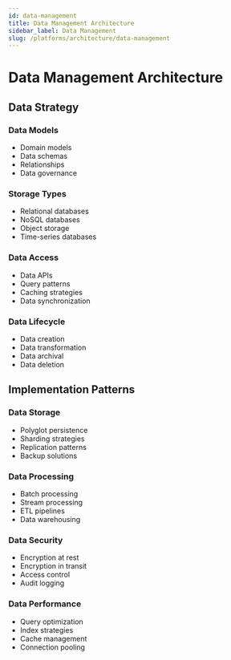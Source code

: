 ```yaml
---
id: data-management
title: Data Management Architecture
sidebar_label: Data Management
slug: /platforms/architecture/data-management
---
```


# Data Management Architecture

## Data Strategy

### Data Models
- Domain models
- Data schemas
- Relationships
- Data governance

### Storage Types
- Relational databases
- NoSQL databases
- Object storage
- Time-series databases

### Data Access
- Data APIs
- Query patterns
- Caching strategies
- Data synchronization

### Data Lifecycle
- Data creation
- Data transformation
- Data archival
- Data deletion

## Implementation Patterns

### Data Storage
- Polyglot persistence
- Sharding strategies
- Replication patterns
- Backup solutions

### Data Processing
- Batch processing
- Stream processing
- ETL pipelines
- Data warehousing

### Data Security
- Encryption at rest
- Encryption in transit
- Access control
- Audit logging

### Data Performance
- Query optimization
- Index strategies
- Cache management
- Connection pooling 